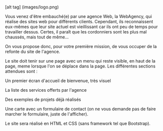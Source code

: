 [alt tag] (images/logo.png)


Vous venez d'être embauché(e) par une agence Web, la WebAgency, qui réalise des sites web pour différents clients. Cependant, ils reconnaissent eux-mêmes que leur site actuel est vieillissant car ils ont peu de temps pour travailler dessus. Certes, il paraît que les cordonniers sont les plus mal chaussés, mais tout de même...

On vous propose donc, pour votre première mission, de vous occuper de la refonte du site de l'agence.

Le site doit tenir sur une page avec un menu qui reste visible, en haut de la page, meme lorsque l'on se déplace dans la page. Les différentes sections attendues sont :

Un premier écran d'accueil de bienvenue, très visuel

La liste des services offerts par l'agence

Des exemples de projets déjà réalisés

Une carte avec un formulaire de contact (on ne vous demande pas de faire marcher le formulaire, juste de l'afficher).

Le site sera réalisé en HTML et CSS (sans framework tel que Bootstrap).
